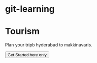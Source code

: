 # git-learning
<!DOCTYPE html>
<html>

<head></head>

<body>
    <div class="card">
        <h1 class="main-heading">Tourism</h1>
        <p class="paragragh">Plan your tripb hyderabad to makkinavaris.</p>
        <button>Get Started here only</button>
    </div>
</body>

</html>

